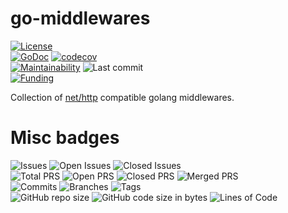 # go-middlewares
[![License](https://img.shields.io/badge/License-BSD%202--Clause-blue.svg)](LICENSE)  
[![GoDoc](https://pkg.go.dev/badge/github.com/dictyBase/go-middlewares)](https://pkg.go.dev/github.com/dictyBase/go-middlewares)
[![codecov](https://codecov.io/gh/dictyBase/go-middlewares/branch/develop/graph/badge.svg)](https://codecov.io/gh/dictyBase/go-middlewares)   
[![Maintainability](https://api.codeclimate.com/v1/badges/6be0548f1ca22d27fc01/maintainability)](https://codeclimate.com/github/dictyBase/go-middlewares/maintainability)
![Last commit](https://badgen.net/github/last-commit/dictyBase/go-middlewares/develop?style=plastic)   
[![Funding](https://badgen.net/badge/NIGMS/Rex%20L%20Chisholm,dictyBase,DCR/yellow?list=|)](https://projectreporter.nih.gov/project_info_description.cfm?aid=10024726&icde=0)

Collection of [net/http](https://golang.org/pkg/net/http/) compatible golang middlewares.


# Misc badges
![Issues](https://badgen.net/github/issues/dictyBase/go-middlewares?style=plastic)
![Open Issues](https://badgen.net/github/open-issues/dictyBase/go-middlewares?style=plastic)
![Closed Issues](https://badgen.net/github/closed-issues/dictyBase/go-middlewares?style=plastic)   
![Total PRS](https://badgen.net/github/prs/dictyBase/go-middlewares?style=plastic)
![Open PRS](https://badgen.net/github/open-prs/dictyBase/go-middlewares?style=plastic)
![Closed PRS](https://badgen.net/github/closed-prs/dictyBase/go-middlewares?style=plastic)
![Merged PRS](https://badgen.net/github/merged-prs/dictyBase/go-middlewares?style=plastic)   
![Commits](https://badgen.net/github/commits/dictyBase/go-middlewares/develop?style=plastic)
![Branches](https://badgen.net/github/branches/dictyBase/go-middlewares?style=plastic)
![Tags](https://badgen.net/github/tags/dictyBase/go-middlewares)   
![GitHub repo size](https://img.shields.io/github/repo-size/dictyBase/go-middlewares?style=plastic)
![GitHub code size in bytes](https://img.shields.io/github/languages/code-size/dictyBase/go-middlewares?style=plastic)
![Lines of Code](https://badgen.net/codeclimate/loc/dictyBase/go-middlewares)
